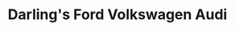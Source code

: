 ---
title: "Darling's Ford Volkswagen Audi"
url: /bangor/darlings-ford-volkswagen-audi/
shop: Autohaus
---